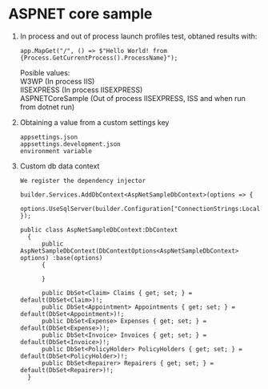 # ASPNET core sample

1) In process and out of process launch profiles test, obtaned results with:  
   ```
   app.MapGet("/", () => $"Hello World! from {Process.GetCurrentProcess().ProcessName}");
   ```
   Posible values:   
   W3WP (In process IIS)   
   IISEXPRESS (In process IISEXPRESS)   
   ASPNETCoreSample (Out of process IISEXPRESS, ISS and when run from dotnet run)  


2) Obtaining a value from a custom settings key

    ```
    appsettings.json  
    appsettings.development.json  
    environment variable
    ```

3) Custom db data context

    ```
    We register the dependency injector

    builder.Services.AddDbContext<AspNetSampleDbContext>(options => {
      options.UseSqlServer(builder.Configuration["ConnectionStrings:LocalDbConnectionString"]);
    });

    public class AspNetSampleDbContext:DbContext
      {
          public AspNetSampleDbContext(DbContextOptions<AspNetSampleDbContext> options) :base(options)
          {
              
          }

          public DbSet<Claim> Claims { get; set; } = default(DbSet<Claim>)!;
          public DbSet<Appointment> Appointments { get; set; } = default(DbSet<Appointment>)!;
          public DbSet<Expense> Expenses { get; set; } = default(DbSet<Expense>)!;
          public DbSet<Invoice> Invoices { get; set; } = default(DbSet<Invoice>)!;
          public DbSet<PolicyHolder> PolicyHolders { get; set; } = default(DbSet<PolicyHolder>)!;
          public DbSet<Repairer> Repairers { get; set; } = default(DbSet<Repairer>)!;
      }
  